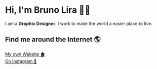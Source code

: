<h1>Hi, I'm Bruno Lira 🧑🏻</h1>

I am a <b>Graphic Designer</b>.
I work to make the world a easier place to live.

<h2>Find me around the Internet 🌎</h2>
<a href="https://libum.com.br">My own Website 🏚</a>
<br><a href="https://instagram.com/brunolieps">On Instagram 📸</a>
